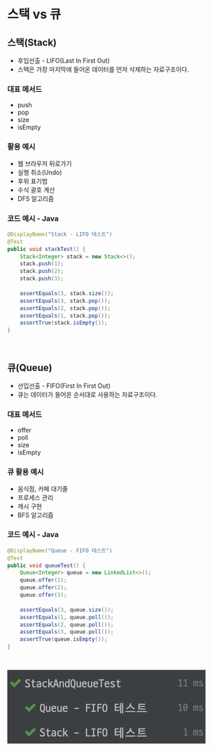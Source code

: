 # 스택 vs 큐

## 스택(Stack)

- 후입선출 - LIFO(Last In First Out)
- 스택은 가장 마지막에 들어온 데이터를 먼저 삭제하는 자료구조이다.

### 대표 메서드

- push
- pop
- size
- isEmpty

### 활용 예시

- 웹 브라우저 뒤로가기
- 실행 취소(Undo)
- 후위 표기법
- 수식 괄호 계산
- DFS 알고리즘

### 코드 예시 - Java

```java
@DisplayName("Stack - LIFO 테스트")
@Test
public void stackTest() {
    Stack<Integer> stack = new Stack<>();
    stack.push(1);
    stack.push(2);
    stack.push(3);

    assertEquals(3, stack.size());
    assertEquals(3, stack.pop());
    assertEquals(2, stack.pop());
    assertEquals(1, stack.pop());
    assertTrue(stack.isEmpty());
}
```

<br>

## 큐(Queue)

- 선입선출 - FIFO(First In First Out)
- 큐는 데이터가 들어온 순서대로 사용하는 자료구조이다.

### 대표 메서드

- offer
- poll
- size
- isEmpty

### 큐 활용 예시

- 음식점, 카페 대기줄
- 프로세스 관리
- 캐시 구현
- BFS 알고리즘

### 코드 예시 - Java

```java
@DisplayName("Queue - FIFO 테스트")
@Test
public void queueTest() {
    Queue<Integer> queue = new LinkedList<>();
    queue.offer(1);
    queue.offer(2);
    queue.offer(3);

    assertEquals(3, queue.size());
    assertEquals(1, queue.poll());
    assertEquals(2, queue.poll());
    assertEquals(3, queue.poll());
    assertTrue(queue.isEmpty());
}
```

<br>

![stack-queue-test](../resources/images/stack-queue-test.png)

